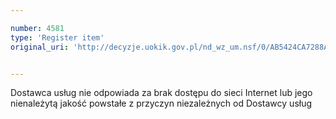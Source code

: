 ```yaml
---

number: 4581
type: 'Register item'
original_uri: 'http://decyzje.uokik.gov.pl/nd_wz_um.nsf/0/AB5424CA7288A1CAC1257B5D00275B79?OpenDocument'


---
```


Dostawca usług nie odpowiada za brak dostępu do sieci Internet lub jego nienależytą jakość powstałe z przyczyn niezależnych od Dostawcy usług
